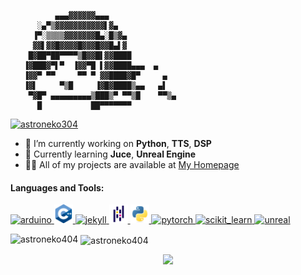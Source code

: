 ```
          ▄▄▄▓▓▓▓▓▓▄▄▄ 
      ░▄▀▒▓▓▓▓▓▓▓▓▓▓▓▌▓▄
     ▐▀░▒▒▒▒▓▓▓▓▓▓▓█▄░█▒▓▄
     ▓▓▌▓▓█▓▓▓▓█▓▓▓█▓▓█▄▌▓
    █▓██▀██▀▀▀▀▒█▓▓█▌▓▓████
   ▐▓███▓▀▌▀  ▐▓▓▀█ ▌▓▓████▄▄▄  ▄
   ▐▓▓▀ ▀▀     ▀▀ ▀ ▓▓████▓█▀     ▄
   ▐▓▌     ▀▒█     ▐▓█▓████▒▄▄   ▄▌
    ▀▓█▀ ▄▄▄▄▄▄▄▄▄▒███▒▀ ▀▀▒█    ▀▀▒▄
      █           ██▀▀▀▀▀▀▀   

```

<p align="left"> <a href="https://github.com/ryo-ma/github-profile-trophy"><img src="https://github-profile-trophy.vercel.app/?username=astroneko304" alt="astroneko304" /></a> </p>

- 🔭 I’m currently working on **Python**, **TTS**, **DSP**
- 🌱 Currently learning **Juce**, **Unreal Engine**
- 👨‍💻 All of my projects are available at [My Homepage](https://astroneko404.github.io/)

<h4 align="left">Languages and Tools:</h4>
<p align="left"> <a href="https://www.arduino.cc/" target="_blank" rel="noreferrer"> <img src="https://cdn.worldvectorlogo.com/logos/arduino-1.svg" alt="arduino" width="30" height="30"/> </a> <a href="https://www.w3schools.com/cpp/" target="_blank" rel="noreferrer"> <img src="https://raw.githubusercontent.com/devicons/devicon/master/icons/cplusplus/cplusplus-original.svg" alt="cplusplus" width="30" height="30"/> </a> <a href="https://jekyllrb.com/" target="_blank" rel="noreferrer"> <img src="https://www.vectorlogo.zone/logos/jekyllrb/jekyllrb-icon.svg" alt="jekyll" width="30" height="30"/> </a> <a href="https://pandas.pydata.org/" target="_blank" rel="noreferrer"> <img src="https://raw.githubusercontent.com/devicons/devicon/2ae2a900d2f041da66e950e4d48052658d850630/icons/pandas/pandas-original.svg" alt="pandas" width="30" height="30"/> </a> <a href="https://www.python.org" target="_blank" rel="noreferrer"> <img src="https://raw.githubusercontent.com/devicons/devicon/master/icons/python/python-original.svg" alt="python" width="30" height="30"/> </a> <a href="https://pytorch.org/" target="_blank" rel="noreferrer"> <img src="https://www.vectorlogo.zone/logos/pytorch/pytorch-icon.svg" alt="pytorch" width="30" height="30"/> </a> <a href="https://scikit-learn.org/" target="_blank" rel="noreferrer"> <img src="https://upload.wikimedia.org/wikipedia/commons/0/05/Scikit_learn_logo_small.svg" alt="scikit_learn" width="30" height="30"/> </a> <a href="https://unrealengine.com/" target="_blank" rel="noreferrer"> <img src="https://raw.githubusercontent.com/kenangundogan/fontisto/036b7eca71aab1bef8e6a0518f7329f13ed62f6b/icons/svg/brand/unreal-engine.svg" alt="unreal" width="30" height="30"/> </a> </p>

<p><img align="left" src="https://github-readme-stats.vercel.app/api/top-langs?username=astroneko404&show_icons=true&locale=en&layout=compact" alt="astroneko404" /></p>

<p>&nbsp;<img align="center" src="https://github-readme-stats.vercel.app/api?username=astroneko404&show_icons=true&locale=en" alt="astroneko404" /></p>

<p align="center">
  <img src="https://astroneko304-om13-murwbnahy-astroneko304.vercel.app/now-playing" />
</p>